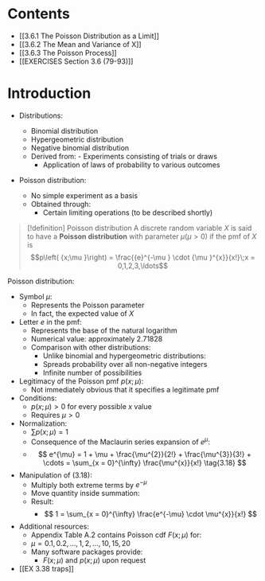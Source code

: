 # Contents
- [[3.6.1 The Poisson Distribution as a Limit]]
- [[3.6.2 The Mean and Variance of X]]
- [[3.6.3 The Poisson Process]]
- [[EXERCISES Section 3.6 (79-93)]]
# Introduction
- Distributions:
	- Binomial distribution
	- Hypergeometric distribution
	- Negative binomial distribution
	- Derived from:
		  - Experiments consisting of trials or draws
		- Application of laws of probability to various outcomes

- Poisson distribution:
	- No simple experiment as a basis
	- Obtained through:
		- Certain limiting operations (to be described shortly)

> [!definition] Poisson distribution
> A discrete random variable $X$ is said to have a **Poisson distribution** with parameter $\mu \left( {\mu > 0}\right)$ if the pmf of $X$ is
> $$p\left( {x;\mu }\right) = \frac{{e}^{-\mu } \cdot {\mu }^{x}}{x!}\;x = 0,1,2,3,\ldots$$

Poisson distribution:
- Symbol $\mu$:
	- Represents the Poisson parameter
	- In fact, the expected value of $X$
- Letter $e$ in the pmf:
    - Represents the base of the natural logarithm
    - Numerical value: approximately 2.71828
  - Comparison with other distributions:
	- Unlike binomial and hypergeometric distributions:
	- Spreads probability over all non-negative integers
	- Infinite number of possibilities
- Legitimacy of the Poisson pmf $p(x; \mu)$:
	- Not immediately obvious that it specifies a legitimate pmf
- Conditions:
    - $p(x; \mu) > 0$ for every possible $x$ value
	- Requires $\mu > 0$
- Normalization:
	- $\sum p(x; \mu) = 1$
	- Consequence of the Maclaurin series expansion of $e^{\mu}$:
	- $$
      e^{\mu} = 1 + \mu + \frac{\mu^{2}}{2!} + \frac{\mu^{3}}{3!} + \cdots = \sum_{x = 0}^{\infty} \frac{\mu^{x}}{x!} \tag{3.18}
      $$
- Manipulation of (3.18):
    - Multiply both extreme terms by $e^{-\mu}$
    - Move quantity inside summation:
	- Result:
		- $$
      1 = \sum_{x = 0}^{\infty} \frac{e^{-\mu} \cdot \mu^{x}}{x!}
      $$
- Additional resources:
	- Appendix Table A.2 contains Poisson cdf $F(x; \mu)$ for:
    - $\mu = 0.1, 0.2, \ldots, 1, 2, \ldots, 10, 15, 20$
	- Many software packages provide:
	    - $F(x; \mu)$ and $p(x; \mu)$ upon request
- [[EX 3.38 traps]]
